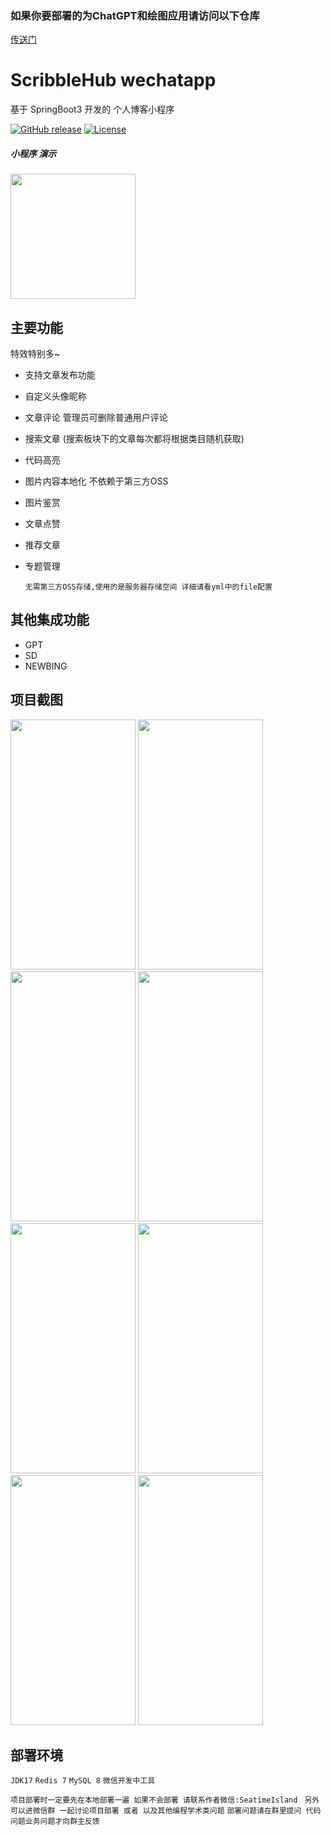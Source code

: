 ### 如果你要部署的为ChatGPT和绘图应用请访问以下仓库
 [传送门](https://github.com/dulaiduwang003/TIME-SEA-PLUS)


# ScribbleHub wechatapp

基于 SpringBoot3 开发的 个人博客小程序 

[![GitHub release](https://img.shields.io/static/v1?label=release&message=v2.4&color=blue)](<[https://www.github.com/novicezk/midjourney-proxy](https://github.com/dulaiduwang003/TIME-SEA-PLUS)>)
[![License](https://img.shields.io/badge/license-Apache%202-4EB1BA.svg)](https://www.apache.org/licenses/LICENSE-2.0.html)


##### 小程序 演示

<img style="width:200px;height:200px" src="https://github.com/dulaiduwang003/ScribbleHub/assets/87460202/c6f9251f-5e9d-4b90-bd88-e7a478858abd" />


## 主要功能

特效特别多~

- 支持文章发布功能
- 自定义头像昵称
- 文章评论 管理员可删除普通用户评论
- 搜索文章 (搜索板块下的文章每次都将根据类目随机获取)
- 代码高亮
- 图片内容本地化 不依赖于第三方OSS
- 图片鉴赏
- 文章点赞
- 推荐文章
- 专题管理

  ` 无需第三方OSS存储,使用的是服务器存储空间 详细请看yml中的file配置 `

## 其他集成功能
- GPT
- SD
- NEWBING

## 项目截图
<img style="width:200px;height:400px" src="https://github.com/dulaiduwang003/ScribbleHub/assets/87460202/df0018af-2681-4a5a-b07b-e378dcec4a60" />
<img style="width:200px;height:400px" src="https://github.com/dulaiduwang003/ScribbleHub/assets/87460202/e312c9c3-38f7-41de-85ff-7b8dab4903dc" />
<img style="width:200px;height:400px" src="https://github.com/dulaiduwang003/ScribbleHub/assets/87460202/2e54e950-aa01-4dcc-a639-c93366bddc94" />
<img style="width:200px;height:400px" src="https://github.com/dulaiduwang003/ScribbleHub/assets/87460202/166b58c4-de2b-48d4-bfee-6993235bcc04" />
<img style="width:200px;height:400px" src="https://github.com/dulaiduwang003/ScribbleHub/assets/87460202/ad00b41a-8662-431e-a411-d030ed215705" />
<img style="width:200px;height:400px" src="https://github.com/dulaiduwang003/ScribbleHub/assets/87460202/9621d07e-51c6-4586-9e81-5eca59237bd9" />
<img style="width:200px;height:400px" src="https://github.com/dulaiduwang003/ScribbleHub/assets/87460202/fc4dd0b2-d5cb-46c0-b050-edeb2b586c9e" />
<img style="width:200px;height:400px" src="https://github.com/dulaiduwang003/ScribbleHub/assets/87460202/7b661b35-ae4f-491e-91e5-420236c8b3fc" />


## 部署环境
`JDK17`
`Redis 7`
`MySQL 8`
`微信开发中工具`

`项目部署时一定要先在本地部署一遍 如果不会部署 请联系作者微信:SeatimeIsland `
`另外可以进微信群 一起讨论项目部署 或者 以及其他编程学术类问题` 
`部署问题请在群里提问 代码问题业务问题才向群主反馈`

